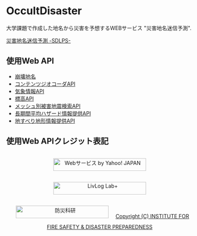 # OccultDisaster
大学課題で作成した地名から災害を予想するWEBサービス "災害地名迷信予測".

[災害地名迷信予測 -SDLPS-](https://www.domei-sha.com/portfolio/sdlps/sdlps.php)

## 使用Web API
* [崩壊地名](https://www.livlog.xyz/houkaichimei/)
* [コンテンツジオコーダAPI](https://developer.yahoo.co.jp/webapi/map/openlocalplatform/v1/contentsgeocoder.html)
* [気象情報API](https://developer.yahoo.co.jp/webapi/map/openlocalplatform/v1/weather.html)
* [標高API](https://developer.yahoo.co.jp/webapi/map/openlocalplatform/v1/altitude.html)
* [メッシュ別被害地震検索API](http://www.j-shis.bosai.go.jp/api-fltsearch-mesh)
* [長期間平均ハザード情報提供API](http://www.j-shis.bosai.go.jp/api-avghzd-meshinfo)
* [地すべり地形情報提供API](http://www.j-shis.bosai.go.jp/api-landslide-iscontaining)

## 使用Web APIクレジット表記
<p align="center">
  <a href="https://developer.yahoo.co.jp/sitemap/"><img src="https://s.yimg.jp/images/yjdn/common/yjdn_attbtn1_250_34.gif" width="250" height="34" title="Webサービス by Yahoo! JAPAN" alt="Webサービス by Yahoo! JAPAN" border="0" style="margin:15px 15px 15px 15px"></a>
  <a href="https://livlog.jp"><img src="https://livlog.jp/wp-content/uploads/2016/08/logo.svg" width="250" height="34" title="LivLog Lab+" alt="LivLog Lab+" border="0" style="margin:15px 15px 15px 15px"></a>
  <a href="https://www.j-shis.bosai.go.jp"><img src="https://www.j-shis.bosai.go.jp/Portal/wp-content/themes/jshis-v2.1.12/images/nied_logo.png" width="250" height="34" title="防災科研" alt="防災科研" border="0" style="margin:15px 15px 15px 15px"></a>
  <a href="http://www.saigaichousa-db-isad.jp/drsdb_photo/photoSearch.do">Copyright (C) INSTITUTE FOR FIRE SAFETY & DISASTER PREPAREDNESS</a>
</p>
